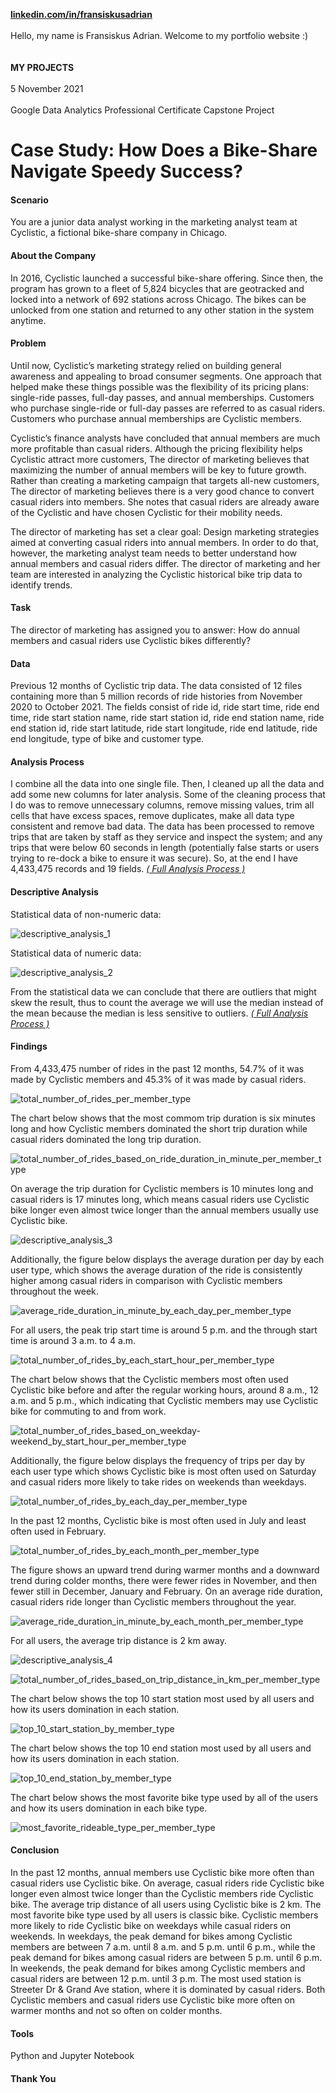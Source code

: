 **[linkedin.com/in/fransiskusadrian](https://id.linkedin.com/in/fransiskusadrian)**
<br>
<br> Hello, my name is Fransiskus Adrian. Welcome to my portfolio website :)
<br><br>
<br>**MY PROJECTS**
<br>
<br>5 November 2021
<br>
<br>Google Data Analytics Professional Certificate Capstone Project

# Case Study: How Does a Bike-Share Navigate Speedy Success?

#### Scenario
You are a junior data analyst working in the marketing analyst team at Cyclistic, a fictional bike-share company in Chicago.

#### About the Company
In 2016, Cyclistic launched a successful bike-share offering. Since then, the program has grown to a fleet of 5,824 bicycles that are geotracked and locked into a network of 692 stations across Chicago. The bikes can be unlocked from one station and returned to any other station in the system anytime.

#### Problem
Until now, Cyclistic’s marketing strategy relied on building general awareness and appealing to broad consumer segments. One approach that helped make these things possible was the flexibility of its pricing plans: single-ride passes, full-day passes, and annual memberships. Customers who purchase single-ride or full-day passes are referred to as casual riders. Customers who purchase annual memberships are Cyclistic members.

Cyclistic’s finance analysts have concluded that annual members are much more profitable than casual riders. Although the pricing flexibility helps Cyclistic attract more customers, The director of marketing believes that maximizing the number of annual members will be key to future growth. Rather than creating a marketing campaign that targets all-new customers, The director of marketing believes there is a very good chance to convert casual riders into members. She notes that casual riders are already aware of the Cyclistic and have chosen Cyclistic for their mobility needs.

The director of marketing has set a clear goal: Design marketing strategies aimed at converting casual riders into annual members. In order to do that, however, the marketing analyst team needs to better understand how annual members and casual riders differ. The director of marketing and her team are interested in analyzing the Cyclistic historical bike trip data to identify trends.

#### Task
The director of marketing has assigned you to answer: How do annual members and casual riders use Cyclistic bikes differently?

#### Data
Previous 12 months of Cyclistic trip data. The data consisted of 12 files containing more than 5 million records of ride histories from November 2020 to October 2021. The fields consist of ride id, ride start time, ride end time, ride start station name, ride start station id, ride end station name, ride end station id, ride start latitude, ride start longitude, ride end latitude, ride end longitude, type of bike and customer type.

#### Analysis Process
I combine all the data into one single file. Then, I cleaned up all the data and add some new columns for later analysis. Some of the cleaning process that I do was to remove unnecessary columns, remove missing values, trim all cells that have excess spaces, remove duplicates, make all data type consistent and remove bad data. The data has been processed to remove trips that are taken by staff as they service and inspect the system; and any trips that were below 60 seconds in length (potentially false starts or users trying to re-dock a bike to ensure it was secure). So, at the end I have 4,433,475 records and 19 fields. [_( Full Analysis Process )_](url)

#### Descriptive Analysis
Statistical data of non-numeric data:

![descriptive_analysis_1](docs/assets/descriptive_analysis_1.png)

Statistical data of numeric data:

![descriptive_analysis_2](docs/assets/descriptive_analysis_2.png)

From the statistical data we can conclude that there are outliers that might skew the result, thus to count the average we will use the median instead of the mean because the median is less sensitive to outliers. [_( Full Analysis Process )_](url)

#### Findings
From 4,433,475 number of rides in the past 12 months, 54.7% of it was made by Cyclistic members and 45.3% of it was made by casual riders.

![total_number_of_rides_per_member_type](docs/assets/total_number_of_rides_per_member_type.png)

The chart below shows that the most commom trip duration is six minutes long and how Cyclistic members dominated the short trip duration while casual riders dominated the long trip duration.

![total_number_of_rides_based_on_ride_duration_in_minute_per_member_type](docs/assets/total_number_of_rides_based_on_ride_duration_in_minute_per_member_type.png)

On average the trip duration for Cyclistic members is 10 minutes long and casual riders is 17 minutes long, which means casual riders use Cyclistic bike longer even almost twice longer than the annual members usually use Cyclistic bike.

![descriptive_analysis_3](docs/assets/descriptive_analysis_3.png)

Additionally, the figure below displays the average duration per day by each user type, which shows the average duration of the ride is consistently higher among casual riders in comparison with Cyclistic members throughout the week.

![average_ride_duration_in_minute_by_each_day_per_member_type](docs/assets/average_ride_duration_in_minute_by_each_day_per_member_type.png)

For all users, the peak trip start time is around 5 p.m. and the through start time is around 3 a.m. to 4 a.m.

![total_number_of_rides_by_each_start_hour_per_member_type](docs/assets/total_number_of_rides_by_each_start_hour_per_member_type.png)

The chart below shows that the Cyclistic members most often used Cyclistic bike before and after the regular working hours, around 8 a.m., 12 a.m. and 5 p.m., which indicating that Cyclistic members may use Cyclistic bike for commuting to and from work.

![total_number_of_rides_based_on_weekday-weekend_by_start_hour_per_member_type](docs/assets/total_number_of_rides_based_on_weekday-weekend_by_start_hour_per_member_type.png)

Additionally, the figure below displays the frequency of trips per day by each user type which shows Cyclistic bike is most often used on Saturday and casual riders more likely to take rides on weekends than weekdays.

![total_number_of_rides_by_each_day_per_member_type](docs/assets/total_number_of_rides_by_each_day_per_member_type.png)

In the past 12 months, Cyclistic bike is most often used in July and least often used in February.

![total_number_of_rides_by_each_month_per_member_type](docs/assets/total_number_of_rides_by_each_month_per_member_type.png)

The figure shows an upward trend during warmer months and a downward trend during colder months, there were fewer rides in November, and then fewer still in December, January and February. On an average ride duration, casual riders ride longer than Cyclistic members throughout the year.

![average_ride_duration_in_minute_by_each_month_per_member_type](docs/assets/average_ride_duration_in_minute_by_each_month_per_member_type.png)

For all users, the average trip distance is 2 km away.

![descriptive_analysis_4](docs/assets/descriptive_analysis_4.png)

![total_number_of_rides_based_on_trip_distance_in_km_per_member_type](docs/assets/total_number_of_rides_based_on_trip_distance_in_km_per_member_type.png)

The chart below shows the top 10 start station most used by all users and how its users domination in each station.

![top_10_start_station_by_member_type](docs/assets/top_10_start_station_by_member_type.png)

The chart below shows the top 10 end station most used by all users and how its users domination in each station.

![top_10_end_station_by_member_type](docs/assets/top_10_end_station_by_member_type.png)

The chart below shows the most favorite bike type used by all of the users and how its users domination in each bike type.

![most_favorite_rideable_type_per_member_type](docs/assets/most_favorite_rideable_type_per_member_type.png)

#### Conclusion
In the past 12 months, annual members use Cyclistic bike more often than casual riders use Cyclistic bike. On average, casual riders ride Cyclistic bike longer even almost twice longer than the Cyclistic members ride Cyclistic bike. The average trip distance of all users using Cyclistic bike is 2 km. The most favorite bike type used by all users is classic bike. Cyclistic members more likely to ride Cyclistic bike on weekdays while casual riders on weekends. In weekdays, the peak demand for bikes among Cyclistic members are between 7 a.m. until 8 a.m. and 5 p.m. until 6 p.m., while the peak demand for bikes among casual riders are between 5 p.m. until 6 p.m. In weekends, the peak demand for bikes among Cyclistic members and casual riders are between 12 p.m. until 3 p.m. The most used station is Streeter Dr & Grand Ave station, where it is dominated by casual riders. Both Cyclistic members and casual riders use Cyclistic bike more often on warmer months and not so often on colder months.

#### Tools
Python and Jupyter Notebook 

#### Thank You
